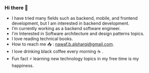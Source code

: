 ### Hi there 🚀
- I have tried many fields such as backend, mobile, and frontend development, but I am interested in backend development.
- I’m currently working as a backend software engineer. 
- I'm Interested in Software architecture and design patterns topics.
- I love reading technical books.
- How to reach me 📥 : nawaf.b.alsharqi@gmail.com.
- I love drinking black coffee every morning ☕️ .
- Fun fact ⚡ learning new technology topics in my free time is my happiness.

